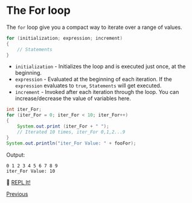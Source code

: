 # The For loop

The `for` loop give you a compact way to iterate over a range of values.

```java
for (initialization; expression; increment)
{
    // Statements
}
```

- `initialization` - Initializes the loop and is executed just once, at the beginning.
- `expression` - Evaluated at the beginning of each iteration. If the `expression` evaluates to `true`, `Statements` will get executed.
- `increment` - Invoked after each iteration through the loop. You can increase/decrease the value of variables here.

```java
int iter_For;
for (iter_For = 0; iter_For < 10; iter_For++)
{
    System.out.print (iter_For + " ");
    // Iterated 10 times, iter_For 0,1,2...9
}
System.out.println("iter_For Value: " + fooFor);
```

Output:

```
0 1 2 3 4 5 6 7 8 9
iter_For Value: 10
```

:rocket: [REPL It!](https://repl.it/CJYr/0)

[Previous](Java-Loops)
